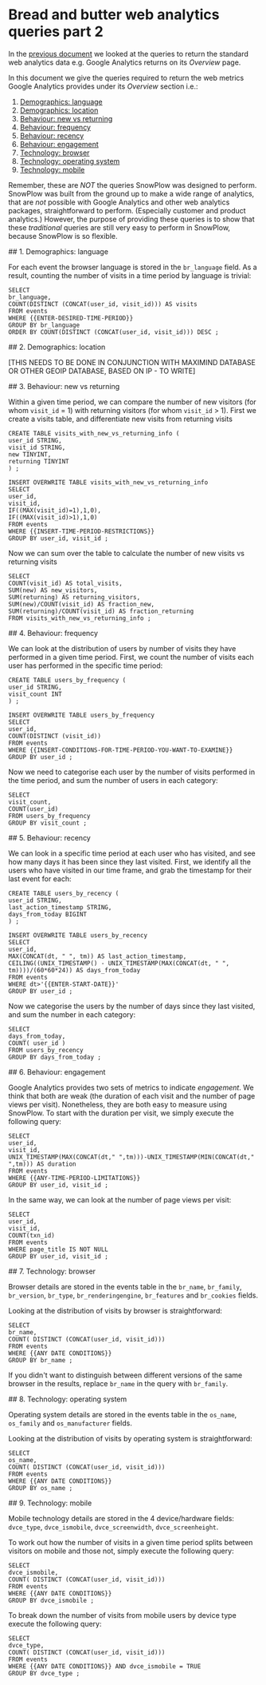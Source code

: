 # Bread and butter web analytics queries part 2

In the [previous document](https://github.com/snowplow/snowplow/blob/master/hive/recipes/01_bread_and_butter_web_analytics_queries_pt1.md) we looked at the queries to return the standard web analytics data e.g. Google Analytics returns on its *Overview* page.

In this document we give the queries required to return the web metrics Google Analytics provides under its *Overview* section i.e.:

1. [Demographics: language](#language)
2. [Demographics: location](#location)
3. [Behaviour: new vs returning](#new-vs-returning)
4. [Behaviour: frequency](#frequency)
5. [Behaviour: recency](#recency)
6. [Behaviour: engagement](#engagement)
7. [Technology: browser](#browser)
8. [Technology: operating system](#os)
9. [Technology: mobile](#mobile)


Remember, these are *NOT* the queries SnowPlow was designed to perform. SnowPlow was built from the ground up to make a wide range of analytics, that are *not* possible with Google Analytics and other web analytics packages, straightforward to perform. (Especially customer and product analytics.) However, the purpose of providing these queries is to show that these *traditional* queries are still very easy to perform in SnowPlow, because SnowPlow is so flexible.

<a name="language" />
## 1. Demographics: language

For each event the browser language is stored in the `br_language` field. As a result, counting the number of visits in a time period by language is trivial:

	SELECT 
	br_language,
	COUNT(DISTINCT (CONCAT(user_id, visit_id))) AS visits
	FROM events
	WHERE {{ENTER-DESIRED-TIME-PERIOD}}
	GROUP BY br_language 
	ORDER BY COUNT(DISTINCT (CONCAT(user_id, visit_id))) DESC ;

<a name="location" />
## 2. Demographics: location

[THIS NEEDS TO BE DONE IN CONJUNCTION WITH MAXIMIND DATABASE OR OTHER GEOIP DATABASE, BASED ON IP - TO WRITE]

<a name="new-vs-returning" />
## 3. Behaviour: new vs returning

Within a given time period, we can compare the number of new visitors (for whom `visit_id` = 1) with returning visitors (for whom `visit_id` > 1). First we create a visits table, and differentiate new visits from returning visits

	CREATE TABLE visits_with_new_vs_returning_info (
	user_id STRING,
	visit_id STRING,
	new TINYINT,
	returning TINYINT
	) ;

	INSERT OVERWRITE TABLE visits_with_new_vs_returning_info
	SELECT
	user_id,
	visit_id,
	IF((MAX(visit_id)=1),1,0),
	IF((MAX(visit_id)>1),1,0)
	FROM events
	WHERE {{INSERT-TIME-PERIOD-RESTRICTIONS}}
	GROUP BY user_id, visit_id ;

Now we can sum over the table to calculate the number of new visits vs returning visits

	SELECT
	COUNT(visit_id) AS total_visits,
	SUM(new) AS new_visitors,
	SUM(returning) AS returning_visitors,
	SUM(new)/COUNT(visit_id) AS fraction_new,
	SUM(returning)/COUNT(visit_id) AS fraction_returning
	FROM visits_with_new_vs_returning_info ;

<a name="frequency" />
## 4. Behaviour: frequency

We can look at the distribution of users by number of visits they have performed in a given time period. First, we count the number of visits each user has performed in the specific time period:

	CREATE TABLE users_by_frequency (
	user_id STRING,
	visit_count INT
	) ;

	INSERT OVERWRITE TABLE users_by_frequency 
	SELECT
	user_id,
	COUNT(DISTINCT (visit_id))
	FROM events
	WHERE {{INSERT-CONDITIONS-FOR-TIME-PERIOD-YOU-WANT-TO-EXAMINE}}
	GROUP BY user_id ;

Now we need to categorise each user by the number of visits performed in the time period, and sum the number of users in each category:

	SELECT
	visit_count,
	COUNT(user_id)
	FROM users_by_frequency
	GROUP BY visit_count ;	

<a name="recency" />
## 5. Behaviour: recency

We can look in a specific time period at each user who has visited, and see how many days it has been since they last visited. First, we identify all the users who have visited in our time frame, and grab the timestamp for their last event for each:

	CREATE TABLE users_by_recency (
	user_id STRING,
	last_action_timestamp STRING,
	days_from_today BIGINT
	) ;

	INSERT OVERWRITE TABLE users_by_recency
	SELECT
	user_id,
	MAX(CONCAT(dt, " ", tm)) AS last_action_timestamp,
	CEILING((UNIX_TIMESTAMP() - UNIX_TIMESTAMP(MAX(CONCAT(dt, " ", tm))))/(60*60*24)) AS days_from_today
	FROM events
	WHERE dt>'{{ENTER-START-DATE}}'
	GROUP BY user_id ;

Now we categorise the users by the number of days since they last visited, and sum the number in each category:

	SELECT 
	days_from_today,
	COUNT( user_id )
	FROM users_by_recency
	GROUP BY days_from_today ;

<a name="engagement" />
## 6. Behaviour: engagement

Google Analytics provides two sets of metrics to indicate *engagement*. We think that both are weak (the duration of each visit and the number of page views per visit). Nonetheless, they are both easy to measure using SnowPlow. To start with the duration per visit, we simply execute the following query:

	SELECT
	user_id,
	visit_id,
	UNIX_TIMESTAMP(MAX(CONCAT(dt," ",tm)))-UNIX_TIMESTAMP(MIN(CONCAT(dt," ",tm))) AS duration
	FROM events
	WHERE {{ANY-TIME-PERIOD-LIMITATIONS}}
	GROUP BY user_id, visit_id ;

In the same way, we can look at the number of page views per visit:

	SELECT
	user_id,
	visit_id,
	COUNT(txn_id)
	FROM events
	WHERE page_title IS NOT NULL
	GROUP BY user_id, visit_id ;

<a name="browser" />
## 7. Technology: browser

Browser details are stored in the events table in the `br_name`, `br_family`, `br_version`, `br_type`, `br_renderingengine`, `br_features` and `br_cookies` fields.

Looking at the distribution of visits by browser is straightforward:

	SELECT 
	br_name,
	COUNT( DISTINCT (CONCAT(user_id, visit_id)))
	FROM events
	WHERE {{ANY DATE CONDITIONS}}
	GROUP BY br_name ;

If you didn't want to distinguish between different versions of the same browser in the results, replace `br_name` in the query with `br_family`.

<a name="os" />
## 8. Technology: operating system

Operating system details are stored in the events table in the `os_name`, `os_family` and `os_manufacturer` fields.

Looking at the distribution of visits by operating system is straightforward:

	SELECT
	os_name,
	COUNT( DISTINCT (CONCAT(user_id, visit_id)))
	FROM events
	WHERE {{ANY DATE CONDITIONS}}
	GROUP BY os_name ;

<a name="mobile" />
## 9. Technology: mobile

Mobile technology details are stored in the 4 device/hardware fields: `dvce_type`, `dvce_ismobile`, `dvce_screenwidth`, `dvce_screenheight`.

To work out how the number of visits in a given time period splits between visitors on mobile and those not, simply execute the following query:

	SELECT
	dvce_ismobile,
	COUNT( DISTINCT (CONCAT(user_id, visit_id)))
	FROM events
	WHERE {{ANY DATE CONDITIONS}}
	GROUP BY dvce_ismobile ;

To break down the number of visits from mobile users by device type execute the following query:

	SELECT
	dvce_type,
	COUNT( DISTINCT (CONCAT(user_id, visit_id)))
	FROM events
	WHERE {{ANY DATE CONDITIONS}} AND dvce_ismobile = TRUE
	GROUP BY dvce_type ;
